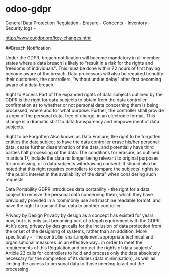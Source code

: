 # odoo-gdpr
General Data Protection Regulation - Erasure - Concents - Inventory - Security logs - 

http://www.eugdpr.org/key-changes.html

##Breach Notification

Under the GDPR, breach notification will become mandatory in all member states where a data breach is likely to “result in a risk for the rights and freedoms of individuals”. This must be done within 72 hours of first having become aware of the breach. Data processors will also be required to notify their customers, the controllers, “without undue delay” after first becoming aware of a data breach. 

Right to Access
Part of the expanded rights of data subjects outlined by the GDPR is the right for data subjects to obtain from the data controller confirmation as to whether or not personal data concerning them is being processed, where and for what purpose. Further, the controller shall provide a copy of the personal data, free of charge, in an electronic format. This change is a dramatic shift to data transparency and empowerment of data subjects.

Right to be Forgotten
Also known as Data Erasure, the right to be forgotten entitles the data subject to have the data controller erase his/her personal data, cease further dissemination of the data, and potentially have third parties halt processing of the data. The conditions for erasure, as outlined in article 17, include the data no longer being relevant to original purposes for processing, or a data subjects withdrawing consent. It should also be noted that this right requires controllers to compare the subjects' rights to "the public interest in the availability of the data" when considering such requests.

Data Portability
GDPR introduces data portability - the right for a data subject to receive the personal data concerning them, which they have previously provided in a 'commonly use and machine readable format' and have the right to transmit that data to another controller. 

Privacy by Design
Privacy by design as a concept has existed for years now, but it is only just becoming part of a legal requirement with the GDPR. At it’s core, privacy by design calls for the inclusion of data protection from the onset of the designing of systems, rather than an addition. More specifically - 'The controller shall..implement appropriate technical and organisational measures..in an effective way.. in order to meet the requirements of this Regulation and protect the rights of data subjects'. Article 23 calls for controllers to hold and process only the data absolutely necessary for the completion of its duties (data minimisation), as well as limiting the access to personal data to those needing to act out the processing. 

